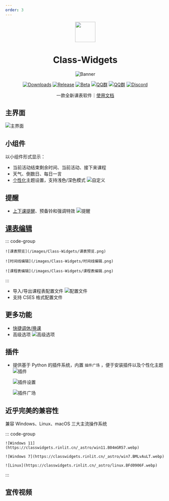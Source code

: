 ```yaml
---
order: 3
---
```


<div align="center">

<img src="/icon/Class-Widgets.png" width="64"/>

# Class-Widgets

<ArticleMetadata />

![Banner](/images/Class-Widgets/Banner.png)

[![Downloads](https://img.shields.io/github/downloads/Class-Widgets/Class-Widgets/total?style=social&label=Downloads&logo=github)](https://github.com/Class-Widgets/Class-Widgets/releases/latest)
[![Release](https://img.shields.io/github/v/release/Class-Widgets/Class-Widgets?style=flat&color=%233fb950&label=正式版)](https://github.com/Class-Widgets/Class-Widgets/releases/latest)
[![Beta](https://img.shields.io/github/v/release/Class-Widgets/Class-Widgets?include_prereleases&style=flat&label=测试版)](https://github.com/Class-Widgets/Class-Widgets/releases)
[![QQ群](https://img.shields.io/badge/-QQ%E7%BE%A4%EF%BD%9C169200380-blue?style=flat&logo=QQ)](https://qm.qq.com/q/EuDtwzURQA)
[![QQ群](https://img.shields.io/badge/-QQ%E7%BE%A4%EF%BD%9C698599898%EF%BC%882%E7%BE%A4%EF%BC%89-blue?style=flat&logo=QQ)](https://qm.qq.com/q/qSnRH8ycWQ)
[![Discord](https://img.shields.io/badge/-Discord%EF%BD%9CxT7v7FGZ-white?style=flat&logo=Discord)](https://discord.gg/xT7v7FGZ)

一款全新课表软件｜[使用文档](https://classwidgets.rinlit.cn/docs-user)

</div>

<GitHubCard owner="Class-Widgets" repo="Class-Widgets" />

<Linkcard url="https://classwidgets.rinlit.cn/zh/" title="Class-Widgets 官网" description="https://classwidgets.rinlit.cn/zh/" logo="/icon/Class-Widgets.png"/>

## 主界面
![主界面](https://classwidgets.rinlit.cn/_astro/desktop.W-gixhu7.png)

## 小组件
以小组件形式显示：
- 当前活动结束剩余时间、当前活动、接下来课程
- 天气、倒数日、每日一言
- [个性化](https://www.yuque.com/rinlit/class-widgets_help/qyly70ht1ogge1pi)主题设置，支持浅色/深色模式
  ![自定义](/images/Class-Widgets/自定义.png)
## 提醒
- [上下课提醒](https://www.yuque.com/rinlit/class-widgets_help/fv2ou1i1ngap0hrl)、预备铃和强调特效
  ![提醒](/images/Class-Widgets/提醒.png)

## [课表编辑](https://www.yuque.com/rinlit/class-widgets_help/oozelh8r56tmw0xb)

::: code-group

```md:img [课表预览]
![课表预览](/images/Class-Widgets/课表预览.png)
```

```md:img [时间线编辑]
![时间线编辑](/images/Class-Widgets/时间线编辑.png)
```

```md:img [课程表编辑]
![课程表编辑](/images/Class-Widgets/课程表编辑.png)
```

:::

- 导入/导出课程表配置文件
  ![配置文件](/images/Class-Widgets/配置文件.png)
- 支持 CSES 格式配置文件

## 更多功能
- [快捷调休/换课](https://www.yuque.com/rinlit/class-widgets_help/gc4epffu7g5bf9os)
- 高级选项
![高级选项](/images/Class-Widgets/高级选项.png)

## 插件
- 提供基于 Python 的插件系统，内置 `插件广场` ，便于安装插件以及个性化主题
  ![插件](https://classwidgets.rinlit.cn/_astro/personalization.x6z9Oegr.png)

  ![插件设置](/images/Class-Widgets/插件设置.png)

  ![插件广场](/images/Class-Widgets/插件广场.png)

## 近乎完美的兼容性
兼容 Windows、Linux、macOS 三大主流操作系统
  
::: code-group

```md:img [Windows 11]
![Windows 11](https://classwidgets.rinlit.cn/_astro/win11.B04mGR57.webp)
```

```md:img [Windows 7]
![Windows 7](https://classwidgets.rinlit.cn/_astro/win7.BMLvAuLT.webp)
```

```md:img [Linux]
![Linux](https://classwidgets.rinlit.cn/_astro/linux.BFd0906F.webp)
```

:::

## 宣传视频
<BilibiliVideo bvid="BV1SSfDYmEa4" />

<BilibiliVideo bvid="BV1xwW9eyEGu" />